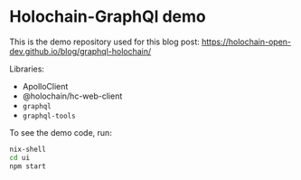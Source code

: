 # Holochain-GraphQl demo

This is the demo repository used for this blog post: https://holochain-open-dev.github.io/blog/graphql-holochain/

Libraries:

* ApolloClient
* @holochain/hc-web-client
* `graphql` 
* `graphql-tools` 

To see the demo code, run:

``` bash
nix-shell
cd ui
npm start
```
